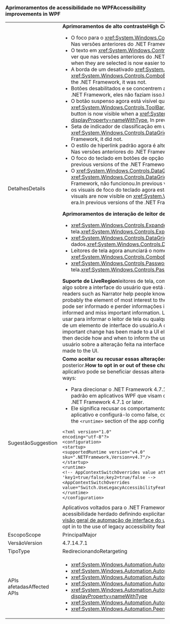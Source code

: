 ### <a name="accessibility-improvements-in-wpf"></a><span data-ttu-id="2188d-101">Aprimoramentos de acessibilidade no WPF</span><span class="sxs-lookup"><span data-stu-id="2188d-101">Accessibility improvements in WPF</span></span>

|   |   |
|---|---|
|<span data-ttu-id="2188d-102">Detalhes</span><span class="sxs-lookup"><span data-stu-id="2188d-102">Details</span></span>|<span data-ttu-id="2188d-103"><strong>Aprimoramentos de alto contraste</strong></span><span class="sxs-lookup"><span data-stu-id="2188d-103"><strong>High Contrast improvements</strong></span></span><ul><li><span data-ttu-id="2188d-104">O foco para o <xref:System.Windows.Controls.Expander> controle agora está visível.</span><span class="sxs-lookup"><span data-stu-id="2188d-104">The focus for the <xref:System.Windows.Controls.Expander> control is now visible.</span></span> <span data-ttu-id="2188d-105">Nas versões anteriores do .NET Framework, não era.</span><span class="sxs-lookup"><span data-stu-id="2188d-105">In previous versions of the .NET Framework, it was not.</span></span></li><li><span data-ttu-id="2188d-106">O texto em <xref:System.Windows.Controls.CheckBox> e <xref:System.Windows.Controls.RadioButton> controles quando eles estiverem selecionados agora é mais fácil ver que nas versões anteriores do .NET Framework.</span><span class="sxs-lookup"><span data-stu-id="2188d-106">The text in <xref:System.Windows.Controls.CheckBox> and <xref:System.Windows.Controls.RadioButton> controls when they are selected is now easier to see than in previous .NET Framework versions.</span></span></li><li><span data-ttu-id="2188d-107">A borda de um desativado <xref:System.Windows.Controls.ComboBox> agora é a mesma cor do texto desabilitado.</span><span class="sxs-lookup"><span data-stu-id="2188d-107">The border of a disabled <xref:System.Windows.Controls.ComboBox> is now the same color as the disabled text.</span></span> <span data-ttu-id="2188d-108">Nas versões anteriores do .NET Framework, não era.</span><span class="sxs-lookup"><span data-stu-id="2188d-108">In previous versions of the .NET Framework, it was not.</span></span></li><li><span data-ttu-id="2188d-109">Botões desabilitados e se concentrem agora usam a cor de tema correto.</span><span class="sxs-lookup"><span data-stu-id="2188d-109">Disabled and focused buttons now use the correct theme color.</span></span> <span data-ttu-id="2188d-110">Nas versões anteriores do .NET Framework, eles não faziam isso.</span><span class="sxs-lookup"><span data-stu-id="2188d-110">In previous versions of the .NET Framework, they did not.</span></span></li><li><span data-ttu-id="2188d-111">O botão suspenso agora está visível quando um <xref:System.Windows.Controls.ComboBox> estilo do controle é definido como <xref:System.Windows.Controls.ToolBar.ComboBoxStyleKey?displayProperty=nameWithType>, nas versões anteriores do .NET Framework, não era.</span><span class="sxs-lookup"><span data-stu-id="2188d-111">The dropdown button is now visible when a <xref:System.Windows.Controls.ComboBox> control's style is set to <xref:System.Windows.Controls.ToolBar.ComboBoxStyleKey?displayProperty=nameWithType>, In previous versions of the .NET Framework, it was not.</span></span></li><li><span data-ttu-id="2188d-112">Seta de indicador de classificação em um <xref:System.Windows.Controls.DataGrid> controle agora usa cores de tema.</span><span class="sxs-lookup"><span data-stu-id="2188d-112">The sort indicator arrow in a <xref:System.Windows.Controls.DataGrid> control now uses theme colors.</span></span> <span data-ttu-id="2188d-113">Nas versões anteriores do .NET Framework, não funcionou.</span><span class="sxs-lookup"><span data-stu-id="2188d-113">In previous versions of the .NET Framework, it did not.</span></span></li><li><span data-ttu-id="2188d-114">O estilo de hiperlink padrão agora é alterada para a cor de tema correto mouse.</span><span class="sxs-lookup"><span data-stu-id="2188d-114">The default hyperlink style now changes to the correct theme color on mouse over.</span></span> <span data-ttu-id="2188d-115">Nas versões anteriores do .NET Framework, não funcionou.</span><span class="sxs-lookup"><span data-stu-id="2188d-115">In previous versions of the .NET Framework, it did not.</span></span></li><li><span data-ttu-id="2188d-116">O foco do teclado em botões de opção agora está visível.</span><span class="sxs-lookup"><span data-stu-id="2188d-116">The Keyboard focus on radio buttons is now visible.</span></span> <span data-ttu-id="2188d-117">Nas versões anteriores do .NET Framework, não era.</span><span class="sxs-lookup"><span data-stu-id="2188d-117">In previous versions of the .NET Framework, it was not.</span></span></li><li><span data-ttu-id="2188d-118">O <xref:System.Windows.Controls.DataGrid> coluna da caixa de seleção do controle usa as cores esperadas para comentários de foco do teclado.</span><span class="sxs-lookup"><span data-stu-id="2188d-118">The <xref:System.Windows.Controls.DataGrid> control's checkbox column now uses the expected colors for keyboard focus feedback.</span></span> <span data-ttu-id="2188d-119">Nas versões anteriores do .NET Framework, não funcionou.</span><span class="sxs-lookup"><span data-stu-id="2188d-119">In previous versions of the .NET Framework, it did not.</span></span></li><li><span data-ttu-id="2188d-120">os visuais de foco do teclado agora estão visíveis no <xref:System.Windows.Controls.ComboBox> e <xref:System.Windows.Controls.ListBox>.</span><span class="sxs-lookup"><span data-stu-id="2188d-120">the Keyboard focus visuals are now visible on <xref:System.Windows.Controls.ComboBox> and <xref:System.Windows.Controls.ListBox>.</span></span> <span data-ttu-id="2188d-121">Nas versões anteriores do .NET Framework, não era.</span><span class="sxs-lookup"><span data-stu-id="2188d-121">In previous versions of the .NET Framework, it was not.</span></span></li></ul><span data-ttu-id="2188d-122"><strong>Aprimoramentos de interação de leitor de tela</strong></span><span class="sxs-lookup"><span data-stu-id="2188d-122"><strong>Screen reader interaction improvements</strong></span></span><ul><li><span data-ttu-id="2188d-123"><xref:System.Windows.Controls.Expander> controles agora são anunciados corretamente como grupos (expandir/recolher) por leitores de tela.</span><span class="sxs-lookup"><span data-stu-id="2188d-123"><xref:System.Windows.Controls.Expander> controls are now correctly announced as groups (expand/collapse) by screen readers.</span></span></li><li><span data-ttu-id="2188d-124"><xref:System.Windows.Controls.DataGridCell> controles agora são anunciados corretamente como (localizada) por leitores de tela de célula de grade de dados.</span><span class="sxs-lookup"><span data-stu-id="2188d-124"><xref:System.Windows.Controls.DataGridCell> controls are now correctly announced as data grid cell (localized) by screen readers.</span></span></li><li><span data-ttu-id="2188d-125">Leitores de tela agora anunciará o nome de um editável <xref:System.Windows.Controls.ComboBox>.</span><span class="sxs-lookup"><span data-stu-id="2188d-125">Screen readers will now announce the name of an editable <xref:System.Windows.Controls.ComboBox>.</span></span></li><li><span data-ttu-id="2188d-126"><xref:System.Windows.Controls.PasswordBox> controles não são anunciados como &quot;nenhum item no modo de exibição&quot; por leitores de tela.</span><span class="sxs-lookup"><span data-stu-id="2188d-126"><xref:System.Windows.Controls.PasswordBox> controls are no longer announced as &quot;no item in view&quot; by screen readers.</span></span></li></ul><span data-ttu-id="2188d-127"><strong>Suporte de LiveRegion</strong>leitores de tela, como o Narrator ajudar as pessoas a conhecer o conteúdo de interface do usuário de um aplicativo, geralmente descrevendo algo sobre a interface do usuário que está atualmente focalizado, porque esse é provavelmente o elemento mais adequados para o usuário.</span><span class="sxs-lookup"><span data-stu-id="2188d-127"><strong>LiveRegion support</strong>Screen readers such as Narrator help people know the UI contents of an application, usually by describing something about the UI that's currently focused, because that is probably the element of most interest to the user.</span></span> <span data-ttu-id="2188d-128">No entanto, se um elemento de interface do usuário é alterado em algum lugar na tela e não tem o foco, o usuário não pode ser informado e perder informações importantes.</span><span class="sxs-lookup"><span data-stu-id="2188d-128">However, if a UI element changes somewhere in the screen and it does not have the focus, the user may not be informed and miss important information.</span></span> <span data-ttu-id="2188d-129">LiveRegions destinam-se para resolver esse problema.</span><span class="sxs-lookup"><span data-stu-id="2188d-129">LiveRegions are meant to solve this problem.</span></span> <span data-ttu-id="2188d-130">Um desenvolvedor pode usar para informar o leitor de tela ou qualquer outro [automação de IU][visão geral de automação de interface do usuário](~/docs/framework/ui-automation/ui-automation-overview.md) cliente que foi feita uma alteração importante de um elemento de interface do usuário.</span><span class="sxs-lookup"><span data-stu-id="2188d-130">A developer can use them to inform the screen reader or any other [UI Automation][UI Automation Overview](~/docs/framework/ui-automation/ui-automation-overview.md) client that an important change has been made to a UI element.</span></span> <span data-ttu-id="2188d-131">Em seguida, o leitor de tela pode decidir como e quando informar o usuário dessa alteração.</span><span class="sxs-lookup"><span data-stu-id="2188d-131">The screen reader can then decide how and when to inform the user of this change.</span></span> <span data-ttu-id="2188d-132">A propriedade LiveSetting também permite que o leitor de tela saber o quanto é importante informar ao usuário sobre a alteração feita na interface do usuário.</span><span class="sxs-lookup"><span data-stu-id="2188d-132">The LiveSetting property also lets the screen reader know how important it is to inform the user of the change made to the UI.</span></span>|
|<span data-ttu-id="2188d-133">Sugestão</span><span class="sxs-lookup"><span data-stu-id="2188d-133">Suggestion</span></span>|<span data-ttu-id="2188d-134"><strong>Como aceitar ou recusar essas alterações</strong>na ordem para o aplicativo para se beneficiar com essas alterações, deve ser executada no .NET Framework 4.7.1 ou posterior.</span><span class="sxs-lookup"><span data-stu-id="2188d-134"><strong>How to opt in or out of these changes</strong>In order for the application to benefit from these changes, it must run on the .NET Framework 4.7.1 or later.</span></span> <span data-ttu-id="2188d-135">O aplicativo pode se beneficiar dessas alterações em qualquer uma das seguintes maneiras:</span><span class="sxs-lookup"><span data-stu-id="2188d-135">The application can benefit from these changes in either of the following ways:</span></span><ul><li><span data-ttu-id="2188d-136">Para direcionar o .NET Framework 4.7.1 é recompilado.</span><span class="sxs-lookup"><span data-stu-id="2188d-136">It is recompiled to target the .NET Framework 4.7.1.</span></span> <span data-ttu-id="2188d-137">Essas alterações de acessibilidade são habilitados por padrão em aplicativos WPF que visam o .NET Framework 4.7.1 ou posterior.</span><span class="sxs-lookup"><span data-stu-id="2188d-137">These accessibility changes are enabled by default on WPF applications that target the .NET Framework 4.7.1 or later.</span></span></li><li><span data-ttu-id="2188d-138">Ele significa recusar os comportamentos de acessibilidade herdado, adicionando o seguinte [AppContext Switch](~/docs/framework/configure-apps/file-schema/runtime/appcontextswitchoverrides-element.md) no <code>&lt;runtime&gt;</code> seção do arquivo de configuração do aplicativo e configurá-lo como false, como mostra o exemplo a seguir.</span><span class="sxs-lookup"><span data-stu-id="2188d-138">It opts out of the legacy accessibility behaviors by adding the following [AppContext Switch](~/docs/framework/configure-apps/file-schema/runtime/appcontextswitchoverrides-element.md) in the <code>&lt;runtime&gt;</code> section of the app config file and setting it to false, as the following example shows.</span></span></li></ul><pre><code>&lt;?xml version=&quot;1.0&quot; encoding=&quot;utf-8&quot;?&gt;&#13;&#10;&lt;configuration&gt;&#13;&#10;&lt;startup&gt;&#13;&#10;&lt;supportedRuntime version=&quot;v4.0&quot; sku=&quot;.NETFramework,Version=v4.7&quot;/&gt;&#13;&#10;&lt;/startup&gt;&#13;&#10;&lt;runtime&gt;&#13;&#10;&lt;!-- AppContextSwitchOverrides value attribute is in the form of &#39;key1=true/false;key2=true/false  --&gt;&#13;&#10;&lt;AppContextSwitchOverrides value=&quot;Switch.UseLegacyAccessibilityFeatures=false&quot; /&gt;&#13;&#10;&lt;/runtime&gt;&#13;&#10;&lt;/configuration&gt;&#13;&#10;</code></pre><span data-ttu-id="2188d-139">Aplicativos voltados para o .NET Framework 4.7.1 ou posterior e deseja preservar herdado comportamento de acessibilidade pode aceitar o uso dos recursos de acessibilidade herdado definindo explicitamente essa opção AppContext como <code>true</code>. Para obter uma visão geral de automação de interface do usuário, consulte o [visão geral de automação de interface do usuário](~/docs/framework/ui-automation/ui-automation-overview.md).</span><span class="sxs-lookup"><span data-stu-id="2188d-139">Applications that target the .NET Framework 4.7.1 or later and want to preserve the legacy accessibility behavior can opt in to the use of legacy accessibility features by explicitly setting this AppContext switch to <code>true</code>.For an overview of UI automation, see the [UI Automation Overview](~/docs/framework/ui-automation/ui-automation-overview.md).</span></span>|
|<span data-ttu-id="2188d-140">Escopo</span><span class="sxs-lookup"><span data-stu-id="2188d-140">Scope</span></span>|<span data-ttu-id="2188d-141">Principal</span><span class="sxs-lookup"><span data-stu-id="2188d-141">Major</span></span>|
|<span data-ttu-id="2188d-142">Versão</span><span class="sxs-lookup"><span data-stu-id="2188d-142">Version</span></span>|<span data-ttu-id="2188d-143">4.7.1</span><span class="sxs-lookup"><span data-stu-id="2188d-143">4.7.1</span></span>|
|<span data-ttu-id="2188d-144">Tipo</span><span class="sxs-lookup"><span data-stu-id="2188d-144">Type</span></span>|<span data-ttu-id="2188d-145">Redirecionando</span><span class="sxs-lookup"><span data-stu-id="2188d-145">Retargeting</span></span>|
|<span data-ttu-id="2188d-146">APIs afetadas</span><span class="sxs-lookup"><span data-stu-id="2188d-146">Affected APIs</span></span>|<ul><li><xref:System.Windows.Automation.AutomationElementIdentifiers.LiveSettingProperty?displayProperty=nameWithType></li><li><xref:System.Windows.Automation.AutomationElementIdentifiers.LiveRegionChangedEvent?displayProperty=nameWithType></li><li><xref:System.Windows.Automation.AutomationLiveSetting?displayProperty=nameWithType></li><li><xref:System.Windows.Automation.AutomationProperties.LiveSettingProperty?displayProperty=nameWithType></li><li><xref:System.Windows.Automation.AutomationProperties.SetLiveSetting(System.Windows.DependencyObject,System.Windows.Automation.AutomationLiveSetting)?displayProperty=nameWithType></li><li><xref:System.Windows.Automation.AutomationProperties.GetLiveSetting(System.Windows.DependencyObject)?displayProperty=nameWithType></li><li><xref:System.Windows.Automation.Peers.AutomationPeer.GetLiveSettingCore?displayProperty=nameWithType></li></ul>|


